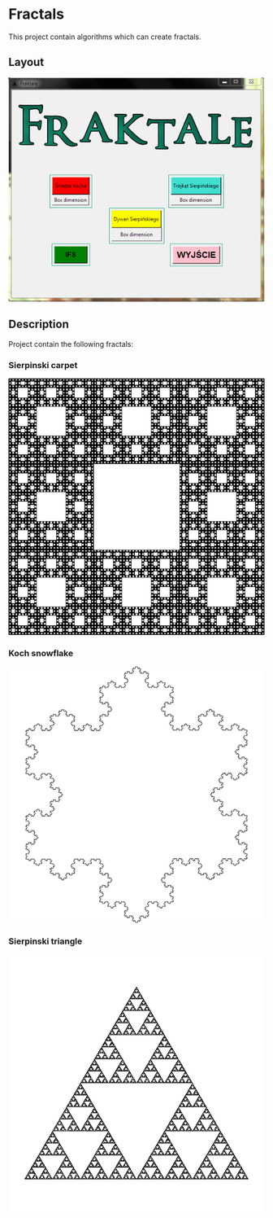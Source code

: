 # Fractals
This project contain algorithms which can create fractals.

## Layout
![game layout](https://raw.githubusercontent.com/Stanisz96/Fractals/master//RUN/dist/game.png)


## Description
Project contain the following fractals:

### Sierpinski carpet
![carpet](https://raw.githubusercontent.com/Stanisz96/Fractals/master//RUN/dist/dywan.png)
### Koch snowflake
![snowflake](https://raw.githubusercontent.com/Stanisz96/Fractals/master//RUN/dist/sniezka.png)
### Sierpinski triangle
![triangle](https://raw.githubusercontent.com/Stanisz96/Fractals/master//RUN/dist/trojkat.png)

